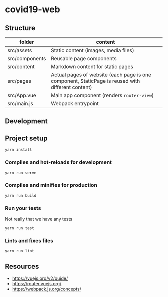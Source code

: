# covid19-web


## Structure

| folder | content |
| ------ | ------- |
| src/assets | Static content (images, media files) |
| src/components | Reusable page components |
| src/content | Markdown content for static pages |
| src/pages | Actual pages of website (each page is one component, StaticPage is reused with different content) |
| src/App.vue | Main app component (renders `router-view`) |
| src/main.js | Webpack entrypoint |

## Development

## Project setup
```
yarn install
```

### Compiles and hot-reloads for development
```
yarn run serve
```

### Compiles and minifies for production
```
yarn run build
```

### Run your tests

Not really that we have any tests

```
yarn run test
```

### Lints and fixes files
```
yarn run lint
```


## Resources

* https://vuejs.org/v2/guide/
* https://router.vuejs.org/
* https://webpack.js.org/concepts/